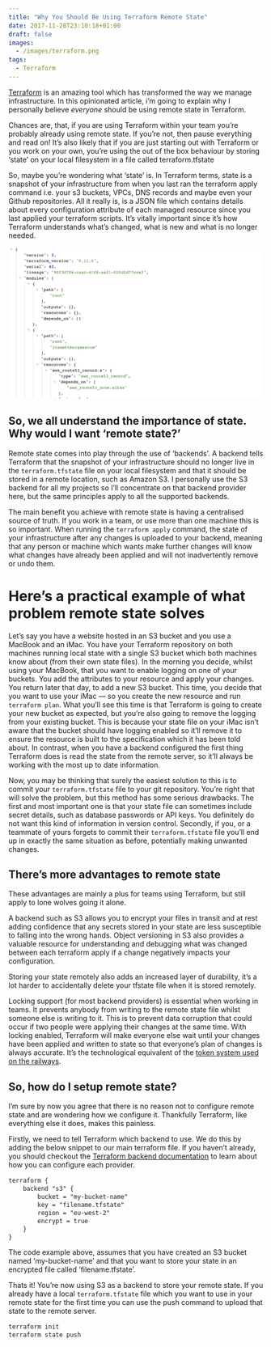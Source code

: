```yaml
---
title: "Why You Should Be Using Terraform Remote State"
date: 2017-11-28T23:10:18+01:00
draft: false
images: 
  - /images/terraform.png
tags:
  - Terraform
---
```


[Terraform](https://terraform.io) is an amazing tool which has transformed the way we manage infrastructure. In this opinionated article, i’m going to explain why I personally believe *everyone* should be using remote state in Terraform.

Chances are, that, if you are using Terraform within your team you’re probably already using remote state. If you’re not, then pause everything and read on! It’s also likely that if you are just starting out with Terraform or you work on your own, you’re using the out of the box behaviour by storing ‘state’ on your local filesystem in a file called terraform.tfstate

So, maybe you’re wondering what ‘state’ is. In Terraform terms, state is a snapshot of your infrastructure from when you last ran the terraform apply command i.e. your s3 buckets, VPCs, DNS records and maybe even your Github repositories. All it really is, is a JSON file which contains details about every configuration attribute of each managed resource since you last applied your terraform scripts. It’s vitally important since it’s how Terraform understands what’s changed, what is new and what is no longer needed.

![Terraform State](/images/terraform-state.png)

## So, we all understand the importance of state. Why would I want ‘remote state?’

Remote state comes into play through the use of ‘backends’. A backend tells Terraform that the snapshot of your infrastructure should no longer live in the `terraform.tfstate` file on your local filesystem and that it should be stored in a remote location, such as Amazon S3. I personally use the S3 backend for all my projects so I’ll concentrate on that backend provider here, but the same principles apply to all the supported backends.

The main benefit you achieve with remote state is having a centralised source of truth. If you work in a team, or use more than one machine this is so important. When running the `terraform apply` command, the state of your infrastructure after any changes is uploaded to your backend, meaning that any person or machine which wants make further changes will know what changes have already been applied and will not inadvertently remove or undo them.

# Here’s a practical example of what problem remote state solves

Let’s say you have a website hosted in an S3 bucket and you use a MacBook and an iMac. You have your Terraform repository on both machines running local state with a single S3 bucket which both machines know about (from their own state files). In the morning you decide, whilst using your MacBook, that you want to enable logging on one of your buckets. You add the attributes to your resource and apply your changes. You return later that day, to add a new S3 bucket. This time, you decide that you want to use your iMac — so you create the new resource and run `terraform plan`. What you’ll see this time is that Terraform is going to create your new bucket as expected, but you’re also going to remove the logging from your existing bucket. This is because your state file on your iMac isn’t aware that the bucket should have logging enabled so it’ll remove it to ensure the resource is built to the specification which it has been told about. In contrast, when you have a backend configured the first thing Terraform does is read the state from the remote server, so it’ll always be working with the most up to date information.

Now, you may be thinking that surely the easiest solution to this is to commit your `terraform.tfstate` file to your git repository. You’re right that will solve the problem, but this method has some serious drawbacks. The first and most important one is that your state file can sometimes include secret details, such as database passwords or API keys. You definitely do not want this kind of information in version control. Secondly, if you, or a teammate of yours forgets to commit their `terraform.tfstate` file you’ll end up in exactly the same situation as before, potentially making unwanted changes.

## There’s more advantages to remote state

These advantages are mainly a plus for teams using Terraform, but still apply to lone wolves going it alone.

A backend such as S3 allows you to encrypt your files in transit and at rest adding confidence that any secrets stored in your state are less susceptible to falling into the wrong hands. Object versioning in S3 also provides a valuable resource for understanding and debugging what was changed between each terraform apply if a change negatively impacts your configuration.

Storing your state remotely also adds an increased layer of durability, it’s a lot harder to accidentally delete your tfstate file when it is stored remotely.

Locking support (for most backend providers) is essential when working in teams. It prevents anybody from writing to the remote state file whilst someone else is writing to it. This is to prevent data corruption that could occur if two people were applying their changes at the same time. With locking enabled, Terraform will make everyone else wait until your changes have been applied and written to state so that everyone’s plan of changes is always accurate. It’s the technological equivalent of the [token system used on the railways](https://en.wikipedia.org/wiki/Token_(railway_signalling)).

## So, how do I setup remote state?

I’m sure by now you agree that there is no reason not to configure remote state and are wondering how we configure it. Thankfully Terraform, like everything else it does, makes this painless.

Firstly, we need to tell Terraform which backend to use. We do this by adding the below snippet to our main terraform file. If you haven’t already, you should checkout the [Terraform backend documentation](https://www.terraform.io/docs/backends/types/index.html) to learn about how you can configure each provider.

```
terraform {
    backend "s3" {
        bucket = "my-bucket-name"
        key = "filename.tfstate"
        region = "eu-west-2"
        encrypt = true
    }
}
```

The code example above, assumes that you have created an S3 bucket named ‘my-bucket-name’ and that you want to store your state in an encrypted file called ‘filename.tfstate’.

Thats it! You’re now using S3 as a backend to store your remote state. If you already have a local `terraform.tfstate` file which you want to use in your remote state for the first time you can use the push command to upload that state to the remote server.

```
terraform init
terraform state push
```